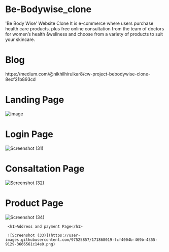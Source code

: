 # Be-Bodywise_clone
'Be Body Wise' Website Clone
 It is e-commerce where users purchase health care products. plus free online consultation from the team of doctors for women’s health &wellness and choose from a variety of products to suit your skincare.
 
  <h1>Blog</h1>
https://medium.com/@nikhilhirulkar8/cw-project-bebodywise-clone-8ecf21b893cd

 
 <h1>Landing Page</h1>

![image](https://user-images.githubusercontent.com/97525857/171800192-93fbf7ec-5cba-4583-adcb-4b487c6d6def.png)

 <h1>Login Page</h1>
 
 ![Screenshot (31)](https://user-images.githubusercontent.com/97525857/171867582-6519b02d-5008-4371-be96-a388d730bb5a.png)

 
 
 
  <h1>Consaltation Page</h1>
  
  ![Screenshot (32)](https://user-images.githubusercontent.com/97525857/171867712-139027f2-fd67-4ec7-a5ef-85d7425b99a2.png)

  
  
   <h1>Product Page</h1>
   
   ![Screenshot (34)](https://user-images.githubusercontent.com/97525857/171867882-1c734448-c6a1-44b2-9145-abb537a75041.png)
   
   
   
     <h1>Address and payment Page</h1>
     
     ![Screenshot (33)](https://user-images.githubusercontent.com/97525857/171868019-fcf4004b-469b-4355-9129-3666561c14e0.png)


   
   
